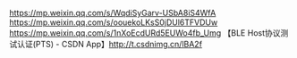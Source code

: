 https://mp.weixin.qq.com/s/WqdiSyGarv-USbA8iS4WfA
https://mp.weixin.qq.com/s/oouekoLKsS0jDUl6TFVDUw
https://mp.weixin.qq.com/s/1nXoEcdURd5EUWo4fb_Umg
【BLE Host协议测试认证(PTS) -  CSDN App】http://t.csdnimg.cn/lBA2f